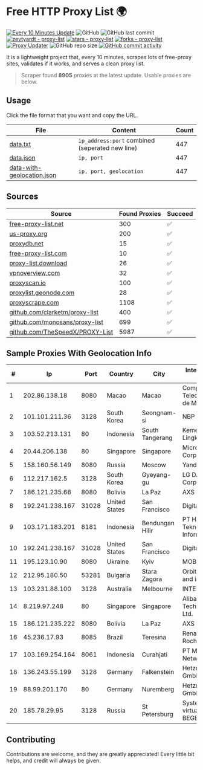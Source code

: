 
# Free HTTP Proxy List 🌍

[![Every 10 Minutes Update](https://github.com/mertguvencli/http-proxy-list/actions/workflows/main.yml/badge.svg?branch=main)](https://github.com/mertguvencli/http-proxy-list/actions/workflows/main.yml)
![GitHub](https://img.shields.io/github/license/mertguvencli/http-proxy-list)
![GitHub last commit](https://img.shields.io/github/last-commit/mertguvencli/http-proxy-list)
[![zevtyardt - proxy-list](https://img.shields.io/static/v1?label=zevtyardt&message=proxy-list&color=blue&logo=github)](https://github.com/zevtyardt/proxy-list "Go to GitHub repo")
[![stars - proxy-list](https://img.shields.io/github/stars/zevtyardt/proxy-list?style=social)](https://github.com/zevtyardt/proxy-list)
[![forks - proxy-list](https://img.shields.io/github/forks/zevtyardt/proxy-list?style=social)](https://github.com/zevtyardt/proxy-list)
[![Proxy Updater](https://github.com/zevtyardt/proxy-list/workflows/Proxy%20Updater/badge.svg)](https://github.com/zevtyardt/proxy-list/actions?query=workflow:"Proxy+Updater")
![GitHub repo size](https://img.shields.io/github/repo-size/zevtyardt/proxy-list)
[![GitHub commit activity](https://img.shields.io/github/commit-activity/m/zevtyardt/proxy-list?logo=commits)](https://github.com/zevtyardt/proxy-list/commits/main)

It is a lightweight project that, every 10 minutes, scrapes lots of free-proxy sites, validates if it works, and serves a clean proxy list.

> Scraper found **8905** proxies at the latest update. Usable proxies are below.

## Usage

Click the file format that you want and copy the URL.

|File|Content|Count|
|----|-------|-----|
|[data.txt](https://raw.githubusercontent.com/mertguvencli/http-proxy-list/main/proxy-list/data.txt)|`ip_address:port` combined (seperated new line)|447|
|[data.json](https://raw.githubusercontent.com/mertguvencli/http-proxy-list/main/proxy-list/data.json)|`ip, port`|447|
|[data-with-geolocation.json](https://raw.githubusercontent.com/mertguvencli/http-proxy-list/main/proxy-list/data-with-geolocation.json)|`ip, port, geolocation`|447|

## Sources

|Source|Found Proxies|Succeed|
|------|-------------|-------|
|[free-proxy-list.net](https://free-proxy-list.net)|300|✅|
|[us-proxy.org](https://www.us-proxy.org)|200|✅|
|[proxydb.net](http://proxydb.net)|15|✅|
|[free-proxy-list.com](https://free-proxy-list.com/?page=&port=&type%5B%5D=http&type%5B%5D=https&up_time=0&search=Search)|10|✅|
|[proxy-list.download](https://www.proxy-list.download/HTTP)|26|✅|
|[vpnoverview.com](https://vpnoverview.com/privacy/anonymous-browsing/free-proxy-servers)|32|✅|
|[proxyscan.io](https://www.proxyscan.io)|100|✅|
|[proxylist.geonode.com](https://proxylist.geonode.com/api/proxy-list?limit=300&page=1&sort_by=lastChecked&sort_type=desc&protocols=http,https)|28|✅|
|[proxyscrape.com](https://api.proxyscrape.com/v2/?request=displayproxies&protocol=http&timeout=10000&country=all&ssl=all&anonymity=all)|1108|✅|
|[github.com/clarketm/proxy-list](https://raw.githubusercontent.com/clarketm/proxy-list/master/proxy-list-raw.txt)|400|✅|
|[github.com/monosans/proxy-list](https://raw.githubusercontent.com/monosans/proxy-list/main/proxies/http.txt)|699|✅|
|[github.com/TheSpeedX/PROXY-List](https://raw.githubusercontent.com/TheSpeedX/PROXY-List/master/http.txt)|5987|✅|


## Sample Proxies With Geolocation Info

|#|Ip|Port|Country|City|Internet Service Provider|
|-|--|----|-------|----|-------------------------|
|1|202.86.138.18|8080|Macao|Macao|Companhia de Telecomunicacoes de Macau|
|2|101.101.211.36|3128|South Korea|Seongnam-si|NBP|
|3|103.52.213.131|80|Indonesia|South Tangerang|Kementerian Lingkungan Hidup|
|4|20.44.206.138|80|Singapore|Singapore|Microsoft Corporation|
|5|158.160.56.149|8080|Russia|Moscow|Yandex.Cloud LLC|
|6|112.217.162.5|3128|South Korea|Gyeyang-gu|LG DACOM Corporation|
|7|186.121.235.66|8080|Bolivia|La Paz|AXS Bolivia S. A.|
|8|192.241.238.167|31028|United States|San Francisco|DigitalOcean, LLC|
|9|103.171.183.201|8181|Indonesia|Bendungan Hilir|PT Hayat Teknologi Informatika|
|10|192.241.238.167|31028|United States|San Francisco|DigitalOcean, LLC|
|11|195.123.10.90|8080|Ukraine|Kyiv|MOBICOM Ltd.|
|12|212.95.180.50|53281|Bulgaria|Stara Zagora|Orbitel customer and internal|
|13|103.231.88.100|3128|Australia|Melbourne|INTERGRID|
|14|8.219.97.248|80|Singapore|Singapore|Alibaba (US) Technology Co., Ltd.|
|15|186.121.235.222|8080|Bolivia|La Paz|AXS Bolivia S. A.|
|16|45.236.17.93|8085|Brazil|Teresina|Renata Oliveira da Rocha|
|17|103.169.254.164|8061|Indonesia|Curahjati|PT Master Star Network|
|18|136.243.55.199|3128|Germany|Falkenstein|Hetzner Online GmbH|
|19|88.99.201.170|80|Germany|Nuremberg|Hetzner Online GmbH|
|20|185.78.29.95|3128|Russia|St Petersburg|System servers virtual hosting BEGET.RU|



## Contributing

Contributions are welcome, and they are greatly appreciated! Every
little bit helps, and credit will always be given.

